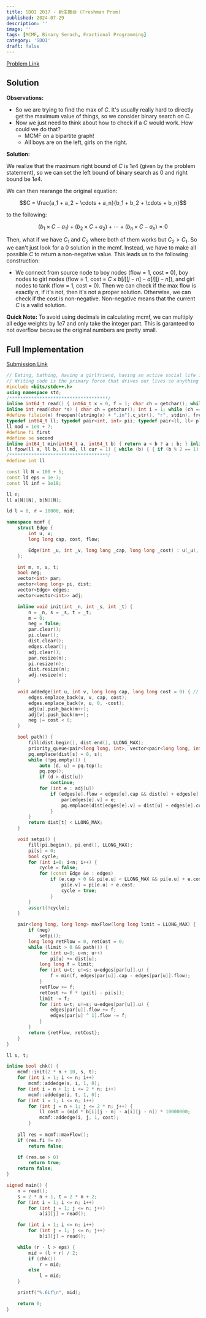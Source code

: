 ```yaml
---
title: SDOI 2017 - 新生舞会 (Freshman Prom)
published: 2024-07-29
description: ''
image: ''
tags: [MCMF, Binary Serach, Fractional Programming]
category: 'SDOI'
draft: false 
---
```


<a href="https://loj.ac/p/2003" target = "_blank"> Problem Link </a>

## Solution

**Observations:**
- So we are trying to find the max of $C$. It's usually really hard to directly get the maximum value of things, so we consider binary search on $C$. 
- Now we just need to think about how to check if a $C$ would work. How could we do that?
  - MCMF on a bipartite graph!
  - All boys are on the left, girls on the right.

**Solution:**

We realize that the maximum right bound of $C$ is $1e4$ (given by the problem statement), so we can set the left bound of binary search as 0 and right bound be $1e4$. 

We can then rearange the original equation:

$$C = \frac{a_1 + a_2 + \cdots + a_n}{b_1 + b_2 + \cdots + b_n}$$

to the following:

$$ (b_1 \times C - a_1) + (b_2 \times C + a_2) + \cdots + (b_n \times C - a_n) = 0$$

Then, what if we have $C_1$ and $C_2$ where both of them works but $C_2 \gt C_1$. So we can't just look for a $0$ solution in the mcmf. Instead, we have to make all possible $C$ to return a non-negative value. This leads us to the following construction:
- We connect from source node to boy nodes (flow = $1$, cost = $0$), boy nodes to girl nodes (flow = $1$, cost = $C \times b[i][j - n] - a[i][j - n]$), and girl nodes to tank (flow = $1$, cost = $0$). Then we can check if the max flow is exactly $n$, if it's not, then it's not a proper solution. Otherwise, we can check if the cost is non-negative. Non-negative means that the current $C$ is a valid solution.

**Quick Note:** To avoid using decimals in calculating mcmf, we can multiply all edge weights by $1e7$ and only take the integer part. This is garanteed to not overflow because the original numbers are pretty small.

## Full Implementation

<a href="https://loj.ac/s/2119241" target="_blank"> Submission Link </a>

```cpp
// Eating, bathing, having a girlfriend, having an active social life is incidental, it gets in the way of code time.
// Writing code is the primary force that drives our lives so anything that interrupts that is wasteful.
#include <bits/stdc++.h>
using namespace std;
/************************************/
inline int64_t read() { int64_t x = 0, f = 1; char ch = getchar(); while (ch<'0'|| ch>'9') { if(ch == '-') f = -1; ch = getchar(); } while (ch >= '0' && ch <= '9') { x = x * 10 + ch - '0'; ch = getchar();} return x * f; }
inline int read(char *s) { char ch = getchar(); int i = 1; while (ch == ' ' || ch == '\n') ch = getchar(); while (ch != ' ' && ch != '\n') s[i++] = ch, ch = getchar(); s[i] = '\0'; return i - 1; }
#define fileio(x) freopen((string(x) + ".in").c_str(), "r", stdin), freopen((string(x) + ".out").c_str(), "w", stdout)
typedef int64_t ll; typedef pair<int, int> pii; typedef pair<ll, ll> pll; typedef long double ld;
ll mod = 1e9 + 7;
#define fi first
#define se second
inline int64_t min(int64_t a, int64_t b) { return a < b ? a : b; } inline int64_t max(int64_t a, int64_t b) { return a > b ? a : b; }
ll fpow(ll a, ll b, ll md, ll cur = 1) { while (b) { { if (b % 2 == 1) cur *= a; } a *= a, b = b / 2, a %= md, cur %= md; } return cur % md; }
/************************************/
#define int ll

const ll N = 100 + 5;
const ld eps = 1e-7;
const ll inf = 1e18;

ll n;
ll a[N][N], b[N][N];

ld l = 0, r = 10000, mid;

namespace mcmf {
    struct Edge {
        int u, v;
        long long cap, cost, flow;

        Edge(int _u, int _v, long long _cap, long long _cost) : u(_u), v(_v), cap(_cap), cost(_cost), flow(0) {}
    };

    int m, n, s, t;
    bool neg;
    vector<int> par;
    vector<long long> pi, dist;
    vector<Edge> edges;
    vector<vector<int>> adj;

    inline void init(int _n, int _s, int _t) {
        n = _n, s = _s, t = _t;
        m = 0;
        neg = false;
        par.clear();
        pi.clear();
        dist.clear();
        edges.clear();
        adj.clear();
        par.resize(n);
        pi.resize(n);
        dist.resize(n);
        adj.resize(n);
    }

    void addedge(int u, int v, long long cap, long long cost = 0) { // change cost if you are using cost
        edges.emplace_back(u, v, cap, cost);
        edges.emplace_back(v, u, 0, -cost);
        adj[u].push_back(m++);
        adj[v].push_back(m++);
        neg |= cost < 0;
    }

    bool path() {
        fill(dist.begin(), dist.end(), LLONG_MAX);
        priority_queue<pair<long long, int>, vector<pair<long long, int>>, greater<pair<long long, int>>> pq;
        pq.emplace(dist[s] = 0, s);
        while (!pq.empty()) {
            auto [d, u] = pq.top();
            pq.pop();
            if (d > dist[u])
                continue;
            for (int e : adj[u])
                if (edges[e].flow < edges[e].cap && dist[u] + edges[e].cost + pi[u] - pi[edges[e].v] < dist[edges[e].v]) {
                    par[edges[e].v] = e;
                    pq.emplace(dist[edges[e].v] = dist[u] + edges[e].cost + pi[u] - pi[edges[e].v], edges[e].v);
                }
        }
        return dist[t] < LLONG_MAX;
    }

    void setpi() {
        fill(pi.begin(), pi.end(), LLONG_MAX);
        pi[s] = 0;
        bool cycle;
        for (int i=0; i<n; i++) {
            cycle = false;
            for (const Edge &e : edges)
                if (e.cap > 0 && pi[e.u] < LLONG_MAX && pi[e.u] + e.cost < pi[e.v]) {
                    pi[e.v] = pi[e.u] + e.cost;
                    cycle = true;
                }
        }
        assert(!cycle);
    }

    pair<long long, long long> maxFlow(long long limit = LLONG_MAX) {
        if (neg)
            setpi();
        long long retFlow = 0, retCost = 0;
        while (limit > 0 && path()) {
            for (int u=0; u<n; u++)
                pi[u] += dist[u];
            long long f = limit;
            for (int u=t; u!=s; u=edges[par[u]].u) {
                f = min(f, edges[par[u]].cap - edges[par[u]].flow);
            }
            retFlow += f;
            retCost += f * (pi[t] - pi[s]);
            limit -= f;
            for (int u=t; u!=s; u=edges[par[u]].u) {
                edges[par[u]].flow += f;
                edges[par[u] ^ 1].flow -= f;
            }
        }
        return {retFlow, retCost};
    }
}

ll s, t;

inline bool chk() {
    mcmf::init(2 * n + 10, s, t);
    for (int i = 1; i <= n; i++)
        mcmf::addedge(s, i, 1, 0);
    for (int i = n + 1; i <= 2 * n; i++)
        mcmf::addedge(i, t, 1, 0);
    for (int i = 1; i <= n; i++)
        for (int j = n + 1; j <= 2 * n; j++) {
            ll cost = (mid * b[i][j - n] - a[i][j - n]) * 10000000;
            mcmf::addedge(i, j, 1, cost);
        }
    
    pll res = mcmf::maxFlow();
    if (res.fi != n)
        return false;

    if (res.se > 0)
        return true;
    return false;
}

signed main() {
    n = read();
    s = 2 * n + 1, t = 2 * n + 2;
    for (int i = 1; i <= n; i++)
        for (int j = 1; j <= n; j++)
            a[i][j] = read();

    for (int i = 1; i <= n; i++)
        for (int j = 1; j <= n; j++)
            b[i][j] = read();

    while (r - l > eps) {
        mid = (l + r) / 2;
        if (chk())
            r = mid;
        else
            l = mid;
    }

    printf("%.6Lf\n", mid);

    return 0;
}
```



